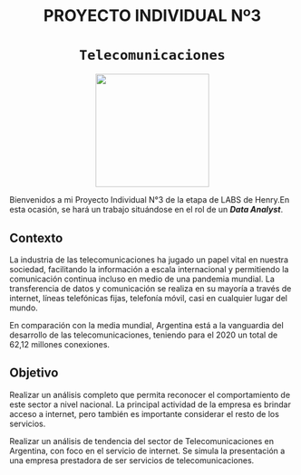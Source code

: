 # <h1 align=center> **PROYECTO INDIVIDUAL Nº3** </h1>

# <h1 align=center>**`Telecomunicaciones`**</h1>

<p align="center">
<img src = 'https://enacom.gob.ar/multimedia/noticias/N/201801/archivo_20180131012432_8996_720x447.jpg' height = 200>
</p>

Bienvenidos a mi Proyecto Individual N°3 de la etapa de LABS de Henry.En esta ocasión, se hará un trabajo situándose en el rol de un ***Data Analyst***. 

## **Contexto**

La industria de las telecomunicaciones ha jugado un papel vital en nuestra sociedad, facilitando la información a escala internacional y permitiendo la comunicación continua incluso en medio de una pandemia mundial. La transferencia de datos y comunicación se realiza en su mayoría a través de internet, líneas telefónicas fijas, telefonía móvil, casi en cualquier lugar del mundo.

En comparación con la media mundial, Argentina está a la vanguardia del desarrollo de las telecomunicaciones, teniendo para el 2020 un total de 62,12 millones conexiones.

## **Objetivo**

Realizar un análisis completo que permita reconocer el comportamiento de este sector a nivel nacional. La principal actividad de la empresa es brindar acceso a internet, pero también es importante considerar el resto de los servicios.

Realizar un análisis de tendencia del sector de Telecomunicaciones en Argentina, con foco en el servicio de internet. Se simula la presentación a una empresa prestadora de ser servicios de telecomunicaciones.
